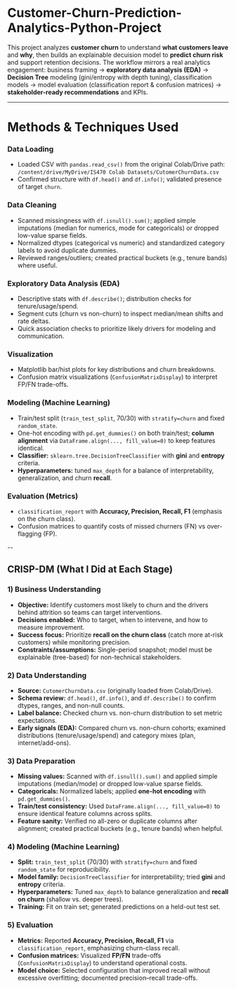 # Customer-Churn-Prediction-Analytics-Python-Project
This project analyzes **customer churn** to understand **what customers leave** and **why**, then builds an explainable decuision model to **predict churn risk** and support retention decisions. The workflow mirrors a real analytics engagement: business framing → **exploratory data analysis (EDA)** → **Decision Tree** modeling (gini/entropy with depth tuning), classification models → model evaluation (classification report & confusion matrices) → **stakeholder-ready recommendations** and KPIs.

---

# Methods & Techniques Used

### Data Loading
- Loaded CSV with `pandas.read_csv()` from the original Colab/Drive path:  
  `/content/drive/MyDrive/IS470 Colab Datasets/CutomerChurnData.csv`  
- Confirmed structure with `df.head()` and `df.info()`; validated presence of target `churn`.

### Data Cleaning
- Scanned missingness with `df.isnull().sum()`; applied simple imputations (median for numerics, mode for categoricals) or dropped low-value sparse fields.
- Normalized dtypes (categorical vs numeric) and standardized category labels to avoid duplicate dummies.
- Reviewed ranges/outliers; created practical buckets (e.g., tenure bands) where useful.

### Exploratory Data Analysis (EDA)
- Descriptive stats with `df.describe()`; distribution checks for tenure/usage/spend.
- Segment cuts (churn vs non-churn) to inspect median/mean shifts and rate deltas.
- Quick association checks to prioritize likely drivers for modeling and communication.

### Visualization
- Matplotlib bar/hist plots for key distributions and churn breakdowns.
- Confusion matrix visualizations (`ConfusionMatrixDisplay`) to interpret FP/FN trade-offs.

### Modeling (Machine Learning)
- Train/test split (`train_test_split`, 70/30) with `stratify=churn` and fixed `random_state`.
- One-hot encoding with `pd.get_dummies()` on both train/test; **column alignment** via `DataFrame.align(..., fill_value=0)` to keep features identical.
- **Classifier:** `sklearn.tree.DecisionTreeClassifier` with **gini** and **entropy** criteria.
- **Hyperparameters:** tuned `max_depth` for a balance of interpretability, generalization, and churn **recall**.

### Evaluation (Metrics)
- `classification_report` with **Accuracy, Precision, Recall, F1** (emphasis on the churn class).
- Confusion matrices to quantify costs of missed churners (FN) vs over-flagging (FP).

--

## CRISP-DM (What I Did at Each Stage)

### 1) Business Understanding
- **Objective:** Identify customers most likely to churn and the drivers behind attrition so teams can target interventions.
- **Decisions enabled:** Who to target, when to intervene, and how to measure improvement.
- **Success focus:** Prioritize **recall on the churn class** (catch more at-risk customers) while monitoring precision.
- **Constraints/assumptions:** Single-period snapshot; model must be explainable (tree-based) for non-technical stakeholders.

### 2) Data Understanding
- **Source:** `CutomerChurnData.csv` (originally loaded from Colab/Drive).
- **Schema review:** `df.head()`, `df.info()`, and `df.describe()` to confirm dtypes, ranges, and non-null counts.
- **Label balance:** Checked churn vs. non-churn distribution to set metric expectations.
- **Early signals (EDA):** Compared churn vs. non-churn cohorts; examined distributions (tenure/usage/spend) and category mixes (plan, internet/add-ons).

### 3) Data Preparation
- **Missing values:** Scanned with `df.isnull().sum()` and applied simple imputations (median/mode) or dropped low-value sparse fields.
- **Categoricals:** Normalized labels; applied **one-hot encoding** with `pd.get_dummies()`.
- **Train/test consistency:** Used `DataFrame.align(..., fill_value=0)` to ensure identical feature columns across splits.
- **Feature sanity:** Verified no all-zero or duplicate columns after alignment; created practical buckets (e.g., tenure bands) when helpful.

### 4) Modeling (Machine Learning)
- **Split:** `train_test_split` (70/30) with `stratify=churn` and fixed `random_state` for reproducibility.
- **Model family:** `DecisionTreeClassifier` for interpretability; tried **gini** and **entropy** criteria.
- **Hyperparameters:** Tuned `max_depth` to balance generalization and **recall on churn** (shallow vs. deeper trees).
- **Training:** Fit on train set; generated predictions on a held-out test set.

### 5) Evaluation
- **Metrics:** Reported **Accuracy, Precision, Recall, F1** via `classification_report`, emphasizing churn-class recall.
- **Confusion matrices:** Visualized **FP/FN** trade-offs (`ConfusionMatrixDisplay`) to understand operational costs.
- **Model choice:** Selected configuration that improved recall without excessive overfitting; documented precision–recall trade-offs.
